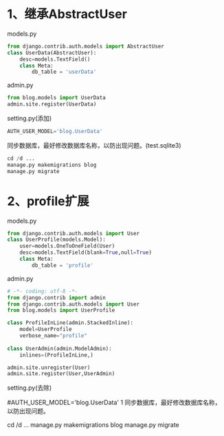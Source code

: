#  1、继承AbstractUser 

models.py

```python
from django.contrib.auth.models import AbstractUser
class UserData(AbstractUser):
    desc=models.TextField()
    class Meta:
        db_table = 'userData'

```



admin.py

```python
from blog.models import UserData
admin.site.register(UserData)
```

setting.py(添加)

```python
AUTH_USER_MODEL='blog.UserData'
```


同步数据库，最好修改数据库名称，以防出现问题。(test.sqlite3)

```python
cd /d ...
manage.py makemigrations blog
manage.py migrate
```

#  2、profile扩展 

models.py

```python
from django.contrib.auth.models import User
class UserProfile(models.Model):
    user=models.OneToOneField(User)
    desc=models.TextField(blank=True,null=True)
    class Meta:
        db_table = 'profile'
```



admin.py

```python
# -*- coding: utf-8 -*-
from django.contrib import admin
from django.contrib.auth.models import User
from blog.models import UserProfile

class ProfileInLine(admin.StackedInline):
    model=UserProfile
    verbose_name="profile"
    
class UserAdmin(admin.ModelAdmin):
    inlines=(ProfileInLine,)

admin.site.unregister(User)
admin.site.register(User,UserAdmin)

```



setting.py(去除)

#AUTH_USER_MODEL='blog.UserData'
1
同步数据库，最好修改数据库名称，以防出现问题。

cd /d ...
manage.py makemigrations blog
manage.py migrate

